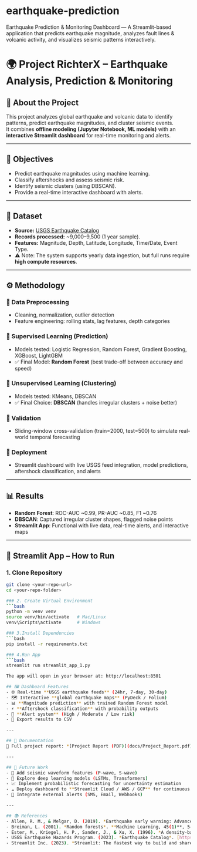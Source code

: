 # earthquake-prediction
Earthquake Prediction &amp; Monitoring Dashboard — A Streamlit-based application that predicts earthquake magnitude, analyzes fault lines &amp; volcanic activity, and visualizes seismic patterns interactively.

# 🌍 Project RichterX – Earthquake Analysis, Prediction & Monitoring

## 📖 About the Project
This project analyzes global earthquake and volcanic data to identify patterns, predict earthquake magnitudes, and cluster seismic events.  
It combines **offline modeling (Jupyter Notebook, ML models)** with an **interactive Streamlit dashboard** for real-time monitoring and alerts.  

---

## 🎯 Objectives
- Predict earthquake magnitudes using machine learning.  
- Classify aftershocks and assess seismic risk.  
- Identify seismic clusters (using DBSCAN).  
- Provide a real-time interactive dashboard with alerts.  

---

## 📂 Dataset
- **Source:** [USGS Earthquake Catalog](https://earthquake.usgs.gov/earthquakes/feed/)  
- **Records processed:** ~9,000–9,500 (1 year sample).  
- **Features:** Magnitude, Depth, Latitude, Longitude, Time/Date, Event Type.  
- ⚠️ Note: The system supports yearly data ingestion, but full runs require **high compute resources**.  

---

## ⚙️ Methodology
### 🔹 Data Preprocessing
- Cleaning, normalization, outlier detection  
- Feature engineering: rolling stats, lag features, depth categories  

### 🔹 Supervised Learning (Prediction)
- Models tested: Logistic Regression, Random Forest, Gradient Boosting, XGBoost, LightGBM  
- ✅ Final Model: **Random Forest** (best trade-off between accuracy and speed)  

### 🔹 Unsupervised Learning (Clustering)
- Models tested: KMeans, DBSCAN  
- ✅ Final Choice: **DBSCAN** (handles irregular clusters + noise better)  

### 🔹 Validation
- Sliding-window cross-validation (train=2000, test=500) to simulate real-world temporal forecasting  

### 🔹 Deployment
- Streamlit dashboard with live USGS feed integration, model predictions, aftershock classification, and alerts  

---

## 📊 Results
- **Random Forest**: ROC-AUC ~0.99, PR-AUC ~0.85, F1 ~0.76  
- **DBSCAN**: Captured irregular cluster shapes, flagged noise points  
- **Streamlit App**: Functional with live data, real-time alerts, and interactive maps  

---

## 🚀 Streamlit App – How to Run
### 1. Clone Repository
```bash
git clone <your-repo-url>
cd <your-repo-folder>

### 2. Create Virtual Environment
```bash
python -m venv venv
source venv/bin/activate   # Mac/Linux
venv\Scripts\activate      # Windows

### 3.Install Dependencies
```bash
pip install -r requirements.txt

### 4.Run App
```bash
streamlit run streamlit_app_1.py

The app will open in your browser at: http://localhost:8501

## 🖼 Dashboard Features
- 🌐 Real-time **USGS earthquake feeds** (24hr, 7-day, 30-day)  
- 🗺 Interactive **global earthquake maps** (PyDeck / Folium)  
- 📊 **Magnitude prediction** with trained Random Forest model  
- ⚡ **Aftershock classification** with probability outputs  
- 🚨 **Alert system** (High / Moderate / Low risk)  
- 📑 Export results to CSV  

---

## 📘 Documentation
📄 Full project report: *[Project Report (PDF)](docs/Project_Report.pdf)*  

---

## 🔮 Future Work
- 📡 Add seismic waveform features (P-wave, S-wave)  
- 🤖 Explore deep learning models (LSTMs, Transformers)  
- 📈 Implement probabilistic forecasting for uncertainty estimation  
- ☁️ Deploy dashboard to **Streamlit Cloud / AWS / GCP** for continuous monitoring  
- 📲 Integrate external alerts (SMS, Email, Webhooks)  

---

## 📚 References
- Allen, R. M., & Melgar, D. (2019). *Earthquake early warning: Advances, scientific challenges, and societal needs*. **Annual Review of Earth and Planetary Sciences, 47**, 361–388.  
- Breiman, L. (2001). *Random forests*. **Machine Learning, 45(1)**, 5–32.  
- Ester, M., Kriegel, H. P., Sander, J., & Xu, X. (1996). *A density-based algorithm for discovering clusters in large spatial databases with noise*. **KDD**.  
- USGS Earthquake Hazards Program. (2023). *Earthquake Catalog*. [https://earthquake.usgs.gov/](https://earthquake.usgs.gov/)  
- Streamlit Inc. (2023). *Streamlit: The fastest way to build and share data apps*. [https://streamlit.io](h
